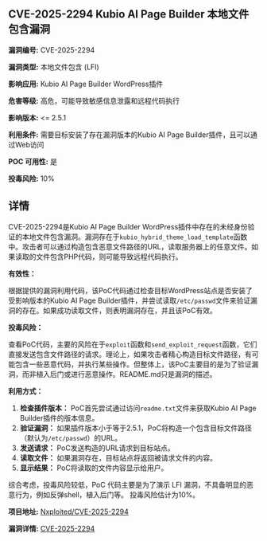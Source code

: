 ## CVE-2025-2294 Kubio AI Page Builder 本地文件包含漏洞

**漏洞编号:** CVE-2025-2294

**漏洞类型:** 本地文件包含 (LFI)

**影响应用:** Kubio AI Page Builder WordPress插件

**危害等级:** 高危，可能导致敏感信息泄露和远程代码执行

**影响版本:** <= 2.5.1

**利用条件:** 需要目标安装了存在漏洞版本的Kubio AI Page Builder插件，且可以通过Web访问

**POC 可用性:** 是

**投毒风险:** 10%

## 详情

CVE-2025-2294是Kubio AI Page Builder WordPress插件中存在的未经身份验证的本地文件包含漏洞。漏洞存在于`kubio_hybrid_theme_load_template`函数中。攻击者可以通过构造包含恶意文件路径的URL，读取服务器上的任意文件。如果读取的文件包含PHP代码，则可能导致远程代码执行。

**有效性：**

根据提供的漏洞利用代码，该PoC代码通过检查目标WordPress站点是否安装了受影响版本的Kubio AI Page Builder插件，并尝试读取`/etc/passwd`文件来验证漏洞的存在。如果成功读取文件，则表明漏洞存在，并且该PoC有效。

**投毒风险：**

查看PoC代码，主要的风险在于`exploit`函数和`send_exploit_request`函数，它们直接发送包含文件路径的请求。理论上，如果攻击者精心构造目标文件路径，有可能包含一些恶意代码，并执行某些操作。但整体上，该PoC主要目的是为了验证漏洞，而非植入后门或进行恶意操作。README.md只是漏洞的描述。

**利用方式：**

1.  **检查插件版本：** PoC首先尝试通过访问`readme.txt`文件来获取Kubio AI Page Builder插件的版本信息。
2.  **验证漏洞：** 如果插件版本小于等于2.5.1，PoC将构造一个包含目标文件路径（默认为`/etc/passwd`）的URL。
3.  **发送请求：** PoC发送构造的URL请求到目标站点。
4.  **读取文件：** 如果漏洞存在，目标站点将返回被请求文件的内容。
5.  **显示结果：** PoC将读取的文件内容显示给用户。 

 综合考虑，投毒风险较低，PoC 代码主要是为了演示 LFI 漏洞，不具备明显的恶意行为，例如反弹shell，植入后门等。 投毒风险估计为10%。

**项目地址:** [Nxploited/CVE-2025-2294](https://github.com/Nxploited/CVE-2025-2294)

**漏洞详情:** [CVE-2025-2294](https://nvd.nist.gov/vuln/detail/CVE-2025-2294)
